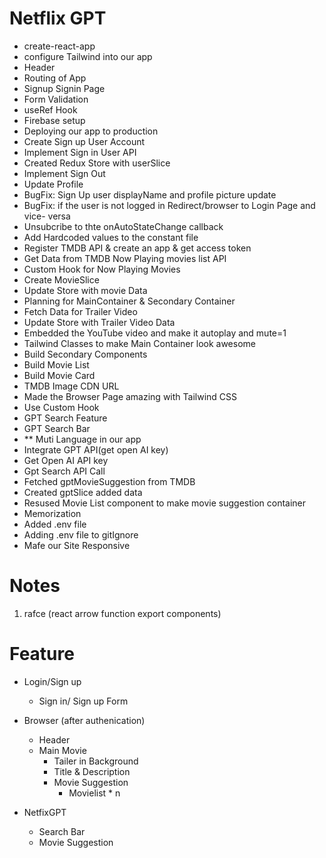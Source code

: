 # Netflix GPT
 
 - create-react-app
 - configure Tailwind into our app
 - Header
 - Routing of App
 - Signup Signin Page
 - Form Validation
 - useRef Hook
 - Firebase setup
 - Deploying our app to production
 - Create Sign up User Account
 - Implement Sign in User API
 - Created Redux Store with userSlice
 - Implement Sign Out
 - Update Profile
 - BugFix: Sign Up user displayName and profile picture update
 - BugFix: if the user is  not logged in Redirect/browser to Login Page and vice- versa
 - Unsubcribe to thte onAutoStateChange callback
 - Add Hardcoded values to the constant file
 - Register TMDB API & create an app & get access token
 - Get Data from TMDB Now Playing movies list API 
 - Custom Hook for Now Playing Movies
 - Create MovieSlice
 - Update Store with movie Data
 - Planning for MainContainer & Secondary Container
 - Fetch Data for Trailer Video
 - Update Store with Trailer Video Data
 - Embedded the YouTube video and make it autoplay and mute=1
 - Tailwind Classes to make Main Container look awesome
 - Build Secondary Components
 - Build Movie List
 - Build Movie Card
 - TMDB Image CDN URL
 - Made the Browser Page amazing with Tailwind CSS
 - Use Custom Hook
 - GPT Search Feature
 - GPT Search Bar
 - ** Muti Language in our app
 - Integrate GPT API(get open AI key)
 - Get Open AI API key
 - Gpt Search API Call
 - Fetched gptMovieSuggestion from TMDB
 - Created gptSlice added data
 - Resused Movie List component to make movie suggestion container
 - Memorization
 - Added .env file
 - Adding .env file to gitIgnore
 - Mafe our Site Responsive
 
 # Notes
 1. rafce (react arrow function export components)

 # Feature

 - Login/Sign up
    - Sign in/ Sign up Form


- Browser (after authenication)
   - Header
   - Main Movie
        - Tailer in Background
        - Title & Description
        - Movie Suggestion
            - Movielist * n

 - NetfixGPT
    - Search Bar
    - Movie Suggestion